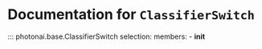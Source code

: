# Documentation for `ClassifierSwitch`
::: photonai.base.ClassifierSwitch
    selection:
      members:
        - __init__ 
